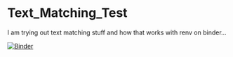
# Text_Matching_Test

I am trying out text matching stuff and how that works with renv on binder...

[![Binder](https://mybinder.org/badge_logo.svg)](https://mybinder.org/v2/gh/gesiscss/gender_citation_gap_dion_et_al/HEAD?labpath=text_matching_notes.rmd)
